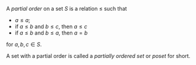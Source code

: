 A *partial order* on a set $S$ is a relation $\leq$ such that

- $a \leq a$;
- if $a \leq b$ and $b \leq c$, then $a \leq c$
- if $a \leq b$ and $b \leq a$, then $a = b$

for $a, b, c \in S$.

A set with a partial order is called a *partially ordered set* or *poset* for short.
